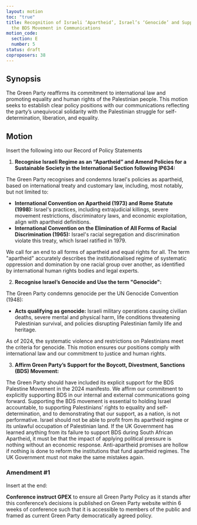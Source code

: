 ```yaml
---
layout: motion
toc: "true"
title: Recognition of Israeli ‘Apartheid’, Israel’s ‘Genocide’ and Supporting
  the BDS Movement in Communications
motion_code:
  section: E
  number: 5
status: draft
coproposers: 38
---
```

## Synopsis

The Green Party reaffirms its commitment to international law and promoting equality and human rights of the Palestinian people. This motion seeks to establish clear policy positions with our communications reflecting the party’s unequivocal solidarity with the Palestinian struggle for self-determination, liberation, and equality.

## Motion

Insert the following into our Record of Policy Statements

1. **Recognise Israeli Regime as an “Apartheid” and Amend Policies for a Sustainable Society in the International Section following IP634:**

The Green Party recognises and condemns Israel's policies as apartheid, based on international treaty and customary law, including, most notably, but not limited to:

* **International Convention on Apartheid (1973) and Rome Statute (1998):** Israel's practices, including extrajudicial killings, severe movement restrictions, discriminatory laws, and economic exploitation, align with apartheid definitions.
* **International Convention on the Elimination of All Forms of Racial Discrimination (1965):** Israel's racial segregation and discrimination violate this treaty, which Israel ratified in 1979.

We call for an end to all forms of apartheid and equal rights for all. The term "apartheid" accurately describes the institutionalised regime of systematic oppression and domination by one racial group over another, as identified by international human rights bodies and legal experts.

2. **Recognise Israel’s Genocide and Use the term "Genocide":**

The Green Party condemns genocide per the UN Genocide Convention (1948):

* **Acts qualifying as genocide:** Israeli military operations causing civilian deaths, severe mental and physical harm, life conditions threatening Palestinian survival, and policies disrupting Palestinian family life and heritage.

As of 2024, the systematic violence and restrictions on Palestinians meet the criteria for genocide. This motion ensures our positions comply with international law and our commitment to justice and human rights.

3. **Affirm Green Party’s Support for the Boycott, Divestment, Sanctions (BDS) Movement:**

The Green Party should have included its explicit support for the BDS Palestine Movement in the 2024 manifesto. We affirm our commitment to explicitly supporting BDS in our internal and external communications going forward. Supporting the BDS movement is essential to holding Israel accountable, to supporting Palestinians’ rights to equality and self-determination, and to demonstrating that our support, as a nation, is not performative. Israel should not be able to profit from its apartheid regime or its unlawful occupation of Palestinian land. If the UK Government has learned anything from its failure to support BDS during South African Apartheid, it must be that the impact of applying political pressure is nothing without an economic response. Anti-apartheid promises are hollow if nothing is done to reform the institutions that fund apartheid regimes. The UK Government must not make the same mistakes again.


<div class="amendment amendment-tbd">
<div class="d-flex justify-content-between align-items-start">
<h3 id="amendment-1">Amendment #1</h3>
</div>
    
Insert at the end:

**Conference instruct GPEX** to ensure all Green Party Policy as it stands after this conference’s decisions is published on Green Party website within 6 weeks of conference such that it is accessible to members of the public and framed as current Green Party democratically agreed policy.
  
</div>
